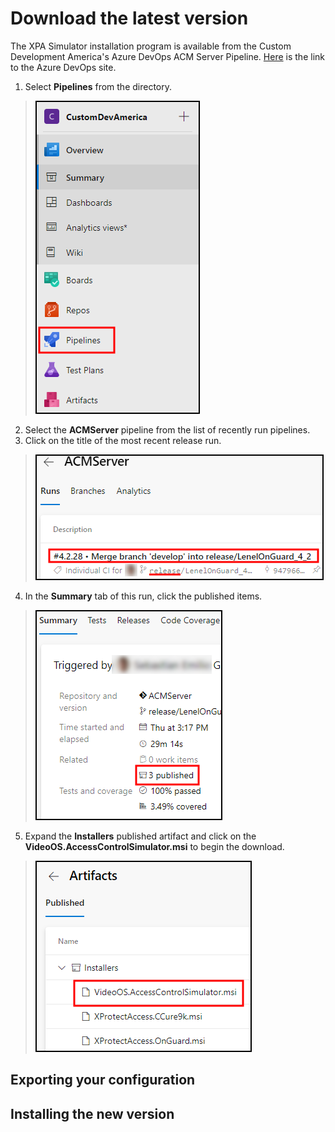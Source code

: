 # Download the latest version

The XPA Simulator installation program is available from the Custom Development America's Azure DevOps ACM Server Pipeline. [Here](https://milestonecdus.visualstudio.com/CustomDevAmerica) is the link to the Azure DevOps site.

1. Select **Pipelines** from the directory.</br>
>   ![AZDO Pipelines](img/Pipelines.png)
2. Select the **ACMServer** pipeline from the list of recently run pipelines.
3. Click on the title of the most recent release run.</br>
>   ![ACMServer most recent release](img/Release.Run.png)
4. In the **Summary** tab of this run, click the published items.</br>
>   ![Published software link](img/Published.png)
5. Expand the **Installers** published artifact and click on the **VideoOS.AccessControlSimulator.msi** to begin the download.</br>
>   ![Installation zip file](img/Installer.Download.png)

## Exporting your configuration

## Installing the new version